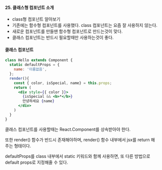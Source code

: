 #### 25. 클래스형 컴포넌트 소개
- class형 컴포넌트 알아보기
- 기존에는 함수형 컴포넌트를 사용했다. class 컴포넌트는  요즘 잘 사용하지 않는다.
- 새로운 컴포넌트를 만들땐 함수형 컴포넌트로 만드는것이 맞다.
- 클래스 컴포넌트는 반드시 필요할때만 사용하는것이 좋다.

#### 클래스 컴포넌트

```jsx
class Hello extends Component {
  static defaultProps = {
    name: '이름없음',
  };
  render(){
    const { color, isSpecial, name} = this.props;
    return (
      <div style={{ color }}>
        {isSpecial && <b>*</b>}
        안녕하세요 {name}
      </div>
    )
  }
}
```
클래스 컴포넌트를 사용할때는 React.Component를 상속받아야 한다.

또한 render() 함수가 반드시 존재해야하며, render() 함수 내부에서 jsx를 return 해주는 형태이다.

defaultProps를 class 내부에서 static 키워드와 함께 사용하면, 또 다른 방법으로 default props로 지정해줄 수 있다.
